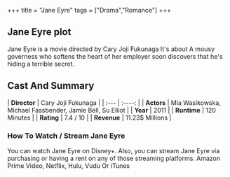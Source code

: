 +++
title = "Jane Eyre"
tags = ["Drama","Romance"]
+++
## Jane Eyre plot
Jane Eyre is a movie directed by Cary Joji Fukunaga It's about A mousy governess who softens the heart of her employer soon discovers that he's hiding a terrible secret.
## Cast And Summary
| **Director**      | Cary Joji Fukunaga |
    | :---        |    :----:   |
    |  **Actors** | Mia Wasikowska, Michael Fassbender, Jamie Bell, Su Elliot |
    | **Year**   | 2011    |
    |  **Runtime** | 120 Minutes |
    |  **Rating** | 7.4 / 10 | 
    |  **Revenue** | 11.23$ Millions |
### How To Watch / Stream Jane Eyre
You can watch Jane Eyre on Disney+.
Also, you can stream Jane Eyre via purchasing or having a rent on any of those streaming platforms.
Amazon Prime Video, Netflix, Hulu, Vudu Or iTunes